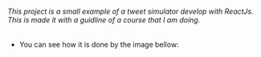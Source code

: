 ###### This project is a small example of a tweet simulator develop with ReactJs. This is made it with a guidline of a course that I am doing.

* You can see how it is done by the image bellow:

